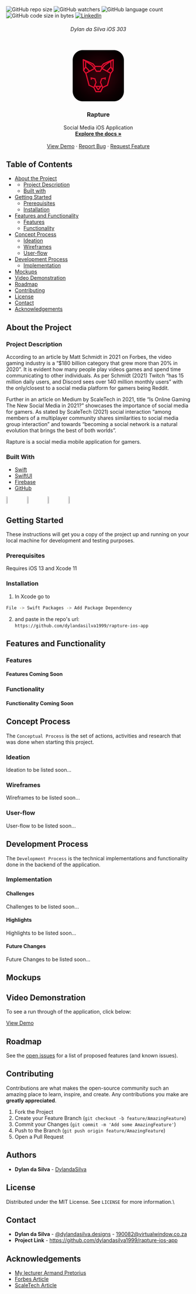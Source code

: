 <!-- PROJECT LOGO -->
<br />

![GitHub repo size](https://img.shields.io/github/repo-size/dylandasilva1999/plantly-ios-app?color=%23DE0E30)
![GitHub watchers](https://img.shields.io/github/watchers/dylandasilva1999/plantly-ios-app?color=%23DE0E30)
![GitHub language count](https://img.shields.io/github/languages/count/dylandasilva1999/plantly-ios-app?color=%23DE0E30)
![GitHub code size in bytes](https://img.shields.io/github/languages/code-size/dylandasilva1999/plantly-ios-app?color=%23DE0E30)
[![LinkedIn][linkedin-shield]][linkedin-url]

<h6 align="center">Dylan da Silva iOS 303</h6>
<p align="center">
</br>
   
  <a href="https://github.com/dylandasilva1999/rapture-ios-app">
    <img src="Images/Final App Icon.png" alt="Logo" width="140" height="140">
  </a>
  
  <h3 align="center">Rapture</h3>

  <p align="center">
    Social Media iOS Application<br>
      <a href="https://github.com/dylandasilva1999/rapture-ios-app"><strong>Explore the docs »</strong></a>
   <br />
   <br />
   <a href="">View Demo</a>
    ·
    <a href="https://github.com/dylandasilva1999/rapture-ios-app/issues">Report Bug</a>
    ·
    <a href="https://github.com/dylandasilva1999/rapture-ios-app/issues">Request Feature</a>
  </p>

<!-- TABLE OF CONTENTS -->
## Table of Contents

* [About the Project](#about-the-project)
* * [Project Description](#project-description)
  * [Built with](#built-with)
* [Getting Started](#getting-started)
  * [Prerequisites](#prerequisites)
  * [Installation](#installation)
* [Features and Functionality](#features-and-functionality)
   * [Features](#features)
   * [Functionality](#functionality)
* [Concept Process](#concept-process)
   * [Ideation](#ideation)
   * [Wireframes](#wireframes)
   * [User-flow](#user-flow)
* [Development Process](#development-process)
   * [Implementation](#implementation)
* [Mockups](#mockups)
* [Video Demonstration](#video-demonstration)
* [Roadmap](#roadmap)
* [Contributing](#contributing)
* [License](#license)
* [Contact](#contact)
* [Acknowledgements](#acknowledgements)

<!--PROJECT DESCRIPTION-->
## About the Project

<!--![image1][image1]-->

### Project Description

According to an article by Matt Schmidt in 2021 on Forbes, the video gaming industry is a “$180 billion category that grew more than 20% in 2020”. It is evident how many people play videos games and spend time communicating to other individuals. As per Schmidt (2021) Twitch “has 15 million daily users, and Discord sees over 140 million monthly users” with the only/closest to a social media platform for gamers being Reddit.

Further in an article on Medium by ScaleTech in 2021, title “Is Online Gaming The New Social Media in 2021?” showcases the importance of social media for gamers. As stated by ScaleTech (2021) social interaction “among members of a multiplayer community shares similarities to social media group interaction” and towards “becoming a social network is a natural evolution that brings the best of both worlds”.

Rapture is a social media mobile application for gamers.

### Built With

* [Swift](https://swift.org/)
* [SwiftUI](https://developer.apple.com/xcode/swiftui/#:~:text=SwiftUI%20helps%20you%20build%20great,set%20of%20tools%20and%20APIs.)
* [Firebase](https://firebase.google.com/?gclid=Cj0KCQjwse-DBhC7ARIsAI8YcWItyGR2ha-LRzTOOglVa0RTNXSePdd7fMLvbCnR6ERBs4oI4ken-SYaAmsqEALw_wcB&gclsrc=aw.ds)
* [GitHub](https://github.com/)

<img src="https://images.ctfassets.net/yr4qj72ki4ky/legacyBlogPost670Thumbnail/93e6c8af94bd3aef65a7efdaaeb522f3/img.png" width="5%" height="5%">&nbsp;&nbsp;&nbsp;&nbsp;&nbsp;&nbsp;&nbsp;&nbsp;<img src="https://www.swiftbysundell.com/images/discover/swiftui/icon.png" width="5%" height="5%">&nbsp;&nbsp;&nbsp;&nbsp;&nbsp;&nbsp;&nbsp;&nbsp;<img src="https://upload.wikimedia.org/wikipedia/commons/4/46/Touchicon-180.png" width="5%" height="5%">&nbsp;&nbsp;&nbsp;&nbsp;&nbsp;&nbsp;&nbsp;&nbsp;<img src="https://upload.wikimedia.org/wikipedia/commons/9/91/Octicons-mark-github.svg" width="5%" height="5%">&nbsp;&nbsp;&nbsp;&nbsp;&nbsp;&nbsp;&nbsp;&nbsp;

<!-- GETTING STARTED -->
## Getting Started

These instructions will get you a copy of the project up and running on your local machine for development and testing purposes.

### Prerequisites

Requires iOS 13 and Xcode 11

### Installation

1. In Xcode go to
  ```sh
  File -> Swift Packages -> Add Package Dependency
  ```
2. and paste in the repo's url:
`https://github.com/dylandasilva1999/rapture-ios-app`

<!-- FEATURES AND FUNCTIONALITY-->
## Features and Functionality

### Features

<!--![image2][image2]-->
#### Features Coming Soon

### Functionality

#### Functionality Coming Soon

<!-- CONCEPT PROCESS -->
## Concept Process

The `Conceptual Process` is the set of actions, activities and research that was done when starting this project.

### Ideation

Ideation to be listed soon...

<!--![image6][image6]-->
<!--![image7][image7]-->

### Wireframes

<!--![image8][image8]-->
Wireframes to be listed soon...

### User-flow

<!--![image9][image9]-->
User-flow to be listed soon...

<!-- DEVELOPMENT PROCESS -->
## Development Process

The `Development Process` is the technical implementations and functionality done in the backend of the application.

### Implementation

#### Challenges

Challenges to be listed soon...

#### Highlights

Highlights to be listed soon...

#### Future Changes

Future Changes to be listed soon...

<!-- MOCKUPS -->
## Mockups

<!--![image10][image10]-->

<!-- VIDEO DEMONSTRATION -->
## Video Demonstration

To see a run through of the application, click below:

[View Demo]()

<!-- ROADMAP -->
## Roadmap

See the [open issues](https://github.com/dylandasilva1999/rapture-ios-app/issues) for a list of proposed features (and known issues).

<!-- CONTRIBUTING -->
## Contributing

Contributions are what makes the open-source community such an amazing place to learn, inspire, and create. Any contributions you make are **greatly appreciated**.

1. Fork the Project
2. Create your Feature Branch (`git checkout -b feature/AmazingFeature`)
3. Commit your Changes (`git commit -m 'Add some AmazingFeature'`)
4. Push to the Branch (`git push origin feature/AmazingFeature`)
5. Open a Pull Request

<!-- AUTHORS -->
## Authors

* **Dylan da Silva** - [DylandaSilva](https://github.com/dylandasilva1999)

<!-- LICENSE -->
## License

Distributed under the MIT License. See `LICENSE` for more information.\

<!-- LICENSE -->
## Contact

* **Dylan da Silva** - [@dylandasilva.designs](https://www.instagram.com/dylandasilva.designs/) - 190082@virtualwindow.co.za
* **Project Link** - https://github.com/dylandasilva1999/rapture-ios-app

<!-- ACKNOWLEDGEMENTS -->
## Acknowledgements

* [My lecturer Armand Pretorius](https://github.com/ArmandPretorius)
* [Forbes Article](https://www.forbes.com/sites/forbesbusinesscouncil/2021/03/16/why-the-gaming-industry-could-be-the-new-social-media/?sh=1715e64d8f3a)
* [ScaleTech Article](https://scaletech.medium.com/is-online-gaming-the-new-social-media-in-2021-95890ff90bf8)

<!-- MARKDOWN LINKS & IMAGES -->
<!--[image1]: Images/Image1.png-->

[linkedin-shield]: https://img.shields.io/badge/-LinkedIn-black.svg?style=flat-square&logo=linkedin&colorB=555
[linkedin-url]: https://www.linkedin.com/in/dylan-da-silva-72b56a20a/

<!-- MARKDOWN LINKS & IMAGES -->
[image1]: Images/Image1-new.png
